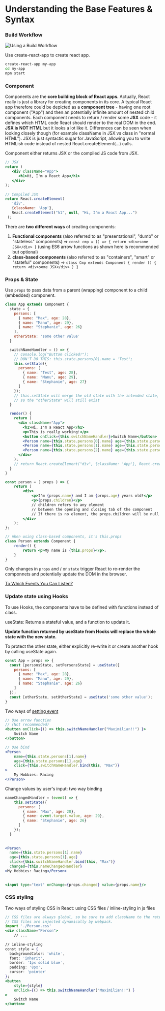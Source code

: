 # Understanding the Base Features & Syntax

### Build Workflow

![Using a Build Workflow](../.gitbook/assets/image%20%283%29.png)

Use create-react-app to create react app.

```bash
create-react-app my-app
cd my-app
npm start
```

### Component

Components are the **core building block of React apps**. Actually, React really is just a library for creating components in its core. A typical React app therefore could be depicted as a **component tree** - having one root component \("App"\) and then an potentially infinite amount of nested child components. Each component needs to return / render some **JSX** code - it defines which HTML code React should render to the real DOM in the end. **JSX is NOT HTML** but it looks a lot like it. Differences can be seen when looking closely though \(for example className in JSX vs class in "normal HTML"\). JSX is just syntactic sugar for JavaScript, allowing you to write HTMLish code instead of nested React.createElement\(...\) calls.

Component either returns JSX or the compiled JS code from JSX.

```jsx
// JSX
return (
   <div className="App">
      <h1>Hi, I'm a React App</h1>
   </div>
);
   
// Compiled JSX 
return React.createElement(
   'div',
   {className: 'App'},
   React.createElement("h1", null, "Hi, I'm a React App...")
 );
```

There are **two different ways** of creating components:

1. **Functional components** \(also referred to as "presentational", "dumb" or "stateless" components\) =&gt; `const cmp = () => { return <div>some JSX</div> }` \(using ES6 arrow functions as shown here is recommended but optional\)
2. **class-based components** \(also referred to as "containers", "smart" or "stateful" components\) =&gt; `class Cmp extends Component { render () { return <div>some JSX</div> } }` 

### Props & State

Use `props` to pass data from a parent \(wrapping\) component to a child \(embedded\) component.

```jsx
class App extends Component {
  state = {
    persons: [
      { name: "Max", age: 28},
      { name: "Manu", age: 29},
      { name: "Stephanie", age: 26}
    ],
    otherState: 'some other value'
  }

  switchNameHandler = () => {
    // console.log("Button clicked!");
    // DON'T DO THIS: this.state.persons[0].name = 'Test';
    this.setState({
      persons: [
        { name: "Test", age: 28},
        { name: "Manu", age: 29},
        { name: "Stephanie", age: 27}
      ]
    });
    // this.setState will merge the old state with the intended state,
    // so the "otherState" will still exist
  }

  render() {
    return (
      <div className="App">
        <h1>Hi, I'm a React App</h1>
        <p>This is really working!</p>
        <button onClick={this.switchNameHandler}>Switch Name</button>
        <Person name={this.state.persons[0].name} age={this.state.persons[0].age}/>
        <Person name={this.state.persons[1].name} age={this.state.persons[1].age}>My Hobbies: Racing</Person>
        <Person name={this.state.persons[2].name} age={this.state.persons[2].age}/>
      </div>
    );
    // return React.createElement("div", {className: 'App'}, React.createElement("h1", null, "Hi, I'm a React App..."));
  }
}

const person = ( props ) => {
    return (
        <div>
            <p>I'm {props.name} and I am {props.age} years old!</p>
            <p>{props.children}</p>
            // children refers to any element
            // between the opening and closing tab of the component
            // If there is no element, the props.children will be null
        </div>
    );
};

// When using class-based components, it's this.props
class Person extends Component {
    render() {
        return <p>My name is {this.props}</p>;
    }
}
```

Only changes in `props` and / or `state` trigger React to re-render the componnets and potentially update the DOM in the browser.

[To Which Events You Can Listen?](https://reactjs.org/docs/events.html#supported-events)

### Update state using Hooks

To use Hooks, the components have to be defined with functions instead of class.

useState: Returns a stateful value, and a function to update it.

**Update function returned by useState from Hooks will replace the whole state with the new state.**

To protect the other state, either explicitly re-write it or create another hook by calling useState again.

```jsx
const App = props => {
  const [personsState, setPersonsState] = useState({
    persons: [
      { name: "Max", age: 28},
      { name: "Manu", age: 29},
      { name: "Stephanie", age: 26}
    ]
  });
  const [otherState, setOtherState] = useState('some other value');
}
```

Two ways of [setting event](https://reactjs.org/docs/handling-events.html)

```jsx
// Use arrow function
// (Not recommended)
<button onClick={() => this.switchNameHandler("Maximilian!!") }>
    Switch Name
</button>

// Use bind
<Person
    name={this.state.persons[1].name}
    age={this.state.persons[1].age}
    click={this.switchNameHandler.bind(this, "Max")}
>
    My Hobbies: Racing
</Person>
```

Change values by user's input: two way binding

```jsx
nameChangedHandler = (event) => {
    this.setState({
      persons: [
        { name: "Max", age: 28},
        { name: event.target.value, age: 29},
        { name: "Stephanie", age: 26}
      ]
    });
  }
  
  
<Person
  name={this.state.persons[1].name}
  age={this.state.persons[1].age}
  click={this.switchNameHandler.bind(this, "Max")}
  changed={this.nameChangedHandler}
>My Hobbies: Racing</Person>
        
        
<input type="text" onChange={props.changed} value={props.name}/>
```

### CSS styling

Two ways of styling CSS in React: using CSS files / inline-styling in js files

```jsx
// CSS files are always global, so be sure to add className to the returned JSX.
// CSS files are injected dynamically by webpack.
import './Person.css'
<div className="Person">
    // ...
    
// inline-styling
const style = {
  backgroundColor: 'white',
  font: 'inherit',
  border: '1px solid blue',
  padding: '8px',
  cursor: 'pointer'
};
<button 
    style={style}
    onClick={() => this.switchNameHandler("Maximilian!!") }
>
    Switch Name
</button>
```

